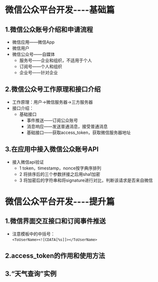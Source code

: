 微信公众平台开发----基础篇
===============

## 1.微信公众账号介绍和申请流程
* 微信应用——微信App
* 微信用户
* 微信公众号——自媒体
    * 服务号——企业和组织，不适用于个人
    * 订阅号——个人和组织
    * 企业号——针对企业

## 2.微信公众号工作原理和接口介绍
* 工作原理：用户->微信服务器->三方服务器
* 接口介绍：
    * 基础接口
        * 事件推送——订阅公众账号
        * 消息响应——发送普通消息，接受普通消息
        * 基础接口——获取access_token，获取微信服务器地址
## 3.在应用中接入微信公众账号API
* 接入微信api验证
    *  1 token，timestamp，nonce按字典序排列
    * 2 将排序后的三个参数拼接之后用sha1加密
    * 3 将加密后的字符串和将signature进行对比，判断该请求是否来自微信


微信公众平台开发----提升篇
===============

## 1.微信界面交互接口和订阅事件推送
* 注意模板中的中括号：
<br>``<ToUserName><![CDATA[%s]]></ToUserName>``


## 2.access_token的作用和使用方法



## 3.“天气查询”实例




